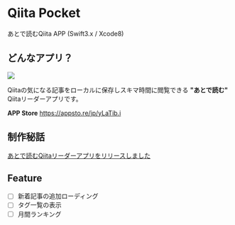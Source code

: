# Qiita Pocket
あとで読むQiita APP (Swift3.x / Xcode8)

## どんなアプリ？

![](https://media.giphy.com/media/xUPGcryOw0wYY0PaJa/giphy.gif)

Qiitaの気になる記事をローカルに保存しスキマ時間に閲覧できる **"あとで読む"** Qiitaリーダーアプリです。

**APP Store**
https://appsto.re/jp/yLaTib.i

## 制作秘話

[あとで読むQiitaリーダーアプリをリリースしました](http://qiita.com/hirothings/items/78493363df04e5f31d25)

## Feature

- [ ] 新着記事の追加ローディング
- [ ] タグ一覧の表示
- [ ] 月間ランキング
